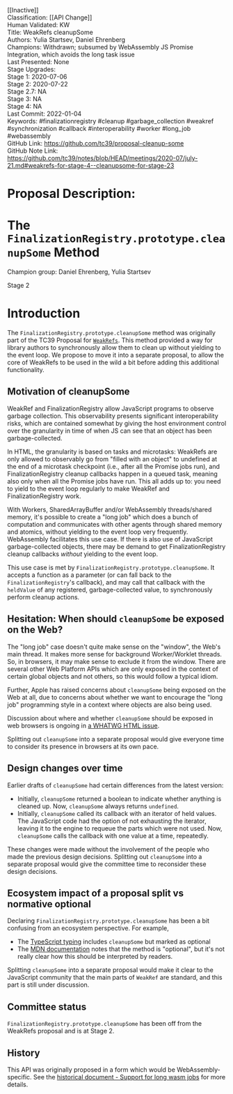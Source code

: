 [[Inactive]]<br>Classification: [[API Change]]<br>Human Validated: KW<br>Title: WeakRefs cleanupSome<br>Authors: Yulia Startsev, Daniel Ehrenberg<br>Champions: Withdrawn; subsumed by WebAssembly JS Promise Integration, which avoids the long task issue<br>Last Presented: None<br>Stage Upgrades:<br>Stage 1: 2020-07-06  
Stage 2: 2020-07-22  
Stage 2.7: NA  
Stage 3: NA  
Stage 4: NA<br>Last Commit: 2022-01-04<br>Keywords: #finalizationregistry #cleanup #garbage_collection #weakref #synchronization #callback #interoperability #worker #long_job #webassembly<br>GitHub Link: https://github.com/tc39/proposal-cleanup-some <br>GitHub Note Link: https://github.com/tc39/notes/blob/HEAD/meetings/2020-07/july-21.md#weakrefs-for-stage-4--cleanupsome-for-stage-23
# Proposal Description:
# The `FinalizationRegistry.prototype.cleanupSome` Method

Champion group: Daniel Ehrenberg, Yulia Startsev

Stage 2

# Introduction

The `FinalizationRegistry.prototype.cleanupSome` method was originally part of the TC39 Proposal for [`WeakRefs`](https://github.com/tc39/proposal-weakrefs). This method provided a way for library authors to synchronously allow them to clean up without yielding to the event loop. We propose to move it into a separate proposal, to allow the core of WeakRefs to be used in the wild a bit before adding this additional functionality.

## Motivation of cleanupSome

WeakRef and FinalizationRegistry allow JavaScript programs to observe garbage collection. This observability presents significant interoperability risks, which are contained somewhat by giving the host environment control over the granularity in time of when JS can see that an object has been garbage-collected.

In HTML, the granularity is based on tasks and microtasks: WeakRefs are only allowed to observably go from "filled with an object" to undefined at the end of a microtask checkpoint (i.e., after all the Promise jobs run), and FinalizationRegistry cleanup callbacks happen in a queued task, meaning also only when all the Promise jobs have run. This all adds up to: you need to yield to the event loop regularly to make WeakRef and FinalizationRegistry work.

With Workers, SharedArrayBuffer and/or WebAssembly threads/shared memory, it's possible to create a "long job" which does a bunch of computation and communicates with other agents through shared memory and atomics, without yielding to the event loop very frequently. WebAssembly facilitates this use case. If there is also use of JavaScript garbage-collected objects, there may be demand to get FinalizationRegistry cleanup callbacks *without* yielding to the event loop.

This use case is met by `FinalizationRegistry.prototype.cleanupSome`. It accepts a function as a parameter (or can fall back to the `FinalizationRegistry`'s callback), and may call that callback with the `heldValue` of any registered, garbage-collected value, to synchronously perform cleanup actions.

## Hesitation: When should `cleanupSome` be exposed on the Web?

The "long job" case doesn't quite make sense on the "window", the Web's main thread. It makes more sense for background Worker/Worklet threads. So, in browsers, it may make sense to exclude it from the window. There are several other Web Platform APIs which are only exposed in the context of certain global objects and not others, so this would follow a typical idiom.

Further, Apple has raised concerns about `cleanupSome` being exposed on the Web at all, due to concerns about whether we want to encourage the "long job" programming style in a context where objects are also being used.

Discussion about where and whether `cleanupSome` should be exposed in web browsers is ongoing in [a WHATWG HTML issue](https://github.com/whatwg/html/issues/5446).

Splitting out `cleanupSome` into a separate proposal would give everyone time to consider its presence in browsers at its own pace.

## Design changes over time

Earlier drafts of `cleanupSome` had certain differences from the latest version:
- Initially, `cleanupSome` returned a boolean to indicate whether anything is cleaned up. Now, `cleanupSome` always returns `undefined`.
- Initially, `cleanupSome` called its callback with an iterator of held values. The JavaScript code had the option of not exhausting the iterator, leaving it to the engine to requeue the parts which were not used. Now, `cleanupSome` calls the callback  with one value at a time, repeatedly.

These changes were made without the involvement of the people who made the previous design decisions. Splitting out `cleanupSome` into a separate proposal would give the committee time to reconsider these design decisions.

## Ecosystem impact of a proposal split vs normative optional

Declaring `FinalizationRegistry.prototype.cleanupSome` has been a bit confusing from an ecosystem perspective. For example,
- The [TypeScript typing](https://github.com/microsoft/TypeScript/pull/38232) includes `cleanupSome` but marked as optional
- The [MDN documentation](https://developer.mozilla.org/en-US/docs/Web/JavaScript/Reference/Global_Objects/FinalizationRegistry/cleanupSome) notes that the method is "optional", but it's not really clear how this should be interpreted by readers.

Splitting `cleanupSome` into a separate proposal would make it clear to the JavaScript community that the main parts of `WeakRef` are standard, and this part is still under discussion.

## Committee status

`FinalizationRegistry.prototype.cleanupSome` has been off from the WeakRefs proposal and is at Stage 2.

## History

This API was originally proposed in a form which would be WebAssembly-specific. See the [historical document - Support for long wasm jobs](https://github.com/tc39/proposal-weakrefs/wiki/Support-for-long-wasm-jobs) for more details.
<br>